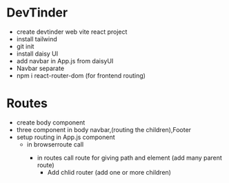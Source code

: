# DevTinder

 - create devtinder web vite react project
 - install tailwind
 - git init
 - install daisy UI
 - add navbar in App.js from daisyUI
 - Navbar separate
 - npm i react-router-dom (for frontend routing)


 # Routes
  - create body component
  - three component in body navbar,<Outlet>(routing the children),Footer
  - setup routing in App.js component <BrowserRoute> </BrowserRoute> 
    - in browserroute call <rotutes/><rotutes/>
       - in routes call route for giving path and element <Route></Route>(add many parent route)
            - Add chlid router (add one or more children)